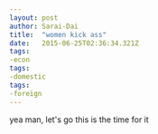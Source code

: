 ```yaml
---
layout: post 
author: Sarai-Dai 
title:  "women kick ass" 
date:   2015-06-25T02:36:34.321Z 
tags: 
-econ
tags: 
-domestic
tags: 
-foreign
---
```


yea man, let's go this is the time for it